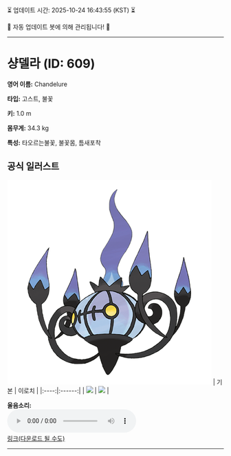 
⏳ 업데이트 시간: 2025-10-24 16:43:55 (KST) ⏳

🤖 자동 업데이트 봇에 의해 관리됩니다! 🤖

---

# 샹델라 (ID: 609)
**영어 이름:** Chandelure

**타입:** 고스트, 불꽃

**키:** 1.0 m

**몸무게:** 34.3 kg

**특성:** 타오르는불꽃, 불꽃몸, 틈새포착

## 공식 일러스트
![](https://raw.githubusercontent.com/PokeAPI/sprites/master/sprites/pokemon/other/official-artwork/609.png)
| 기본 | 이로치 |
|:----:|:------:|
| <img src="http://play.pokemonshowdown.com/sprites/ani/chandelure.gif" width="200"> | <img src="http://play.pokemonshowdown.com/sprites/ani-shiny/chandelure.gif" width="200"> |

**울음소리:**<br><audio controls src="https://raw.githubusercontent.com/PokeAPI/cries/main/cries/pokemon/latest/609.ogg"></audio><br> [링크(다운로드 될 수도)](https://raw.githubusercontent.com/PokeAPI/cries/main/cries/pokemon/latest/609.ogg)


---
